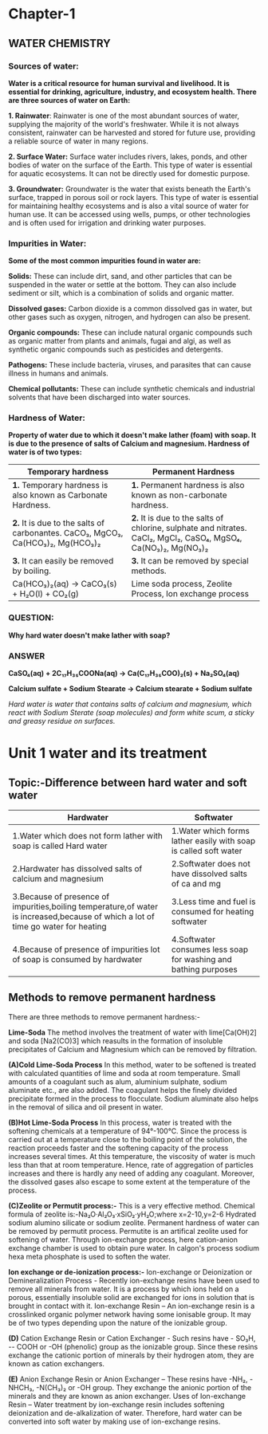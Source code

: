 # Chapter-1
## WATER CHEMISTRY
### Sources of water:
**Water is a critical resource for human survival and livelihood. It is essential for drinking, agriculture, industry, and ecosystem health. There are three sources of water on Earth:**

**1. Rainwater**: Rainwater is one of the most abundant sources of water, supplying the majority of the world's freshwater. While it is not always consistent, rainwater can be harvested and stored for future use, providing a reliable source of water in many regions.

**2. Surface Water:** Surface water includes rivers, lakes, ponds, and other bodies of water on the surface of the Earth. This type of water is essential for aquatic ecosystems. It can not be directly used for domestic purpose.

**3. Groundwater:** Groundwater is the water that exists beneath the Earth's surface, trapped in porous soil or rock layers. This type of water is essential for maintaining healthy ecosystems and is also a vital source of water for human use. It can be accessed using wells, pumps, or other technologies and is often used for irrigation and drinking water purposes.

### Impurities in Water:
**Some of the most common impurities found in water are:**

**Solids:** These can include dirt, sand, and other particles that can be suspended in the water or settle at the bottom. They can also include sediment or silt, which is a combination of solids and organic matter.

**Dissolved gases:** Carbon dioxide is a common dissolved gas in water, but other gases such as oxygen, nitrogen, and hydrogen can also be present.

**Organic compounds:** These can include natural organic compounds such as organic matter from plants and animals, fugai and algi, as well as synthetic organic compounds such as pesticides and detergents.

**Pathogens:** These include bacteria, viruses, and parasites that can cause illness in humans and animals.

**Chemical pollutants:** These can include synthetic chemicals and industrial solvents that have been discharged into water sources.

### Hardness of Water:
**Property of water due to which it doesn't make lather (foam) with soap. It is due to the presence of salts of Calcium and magnesium. Hardness of water is of two types:**

| Temporary hardness | Permanent Hardness |
| ------------------ | ------------------ |
| **1.** Temporary hardness is also known as Carbonate Hardness. | **1.** Permanent hardness is also known as non-carbonate hardness.  |
| **2.** It is due to the salts of carbonantes.  CaCO₃, MgCO₃, Ca(HCO₃)₂, Mg(HCO₃)₂ | **2.** It is due to the salts of chlorine, sulphate and nitrates. CaCl₂, MgCl₂, CaSO₄, MgSO₄, Ca(NO₃)₂, Mg(NO₃)₂ |
| **3.** It can easily be removed by boiling.| **3.** It can be removed by special methods. |
| Ca(HCO₃)₂(aq) → CaCO₃(s) + H₂O(l) + CO₂(g) |Lime soda process, Zeolite Process, Ion exchange process |


### QUESTION:
**Why hard water doesn't make lather with soap?**
### ANSWER
**CaSO₄(aq) + 2C₁₇H₃₅COONa(aq) → Ca(C₁₇H₃₅COO)₂(s) + Na₂SO₄(aq)**

**Calcium sulfate + Sodium Stearate → Calcium stearate + Sodium sulfate**

*Hard water is water that contains salts of calcium and magnesium, which react with  Sodium Sterate (soap molecules) and form white scum, a sticky and greasy residue on surfaces.*


# Unit 1 water and its treatment

## Topic:-Difference between hard water and soft water

|Hardwater|Softwater|
|---|---|
|1.Water which does not form lather with soap is called Hard water|1.Water which forms lather easily with soap is called soft water|
|2.Hardwater has dissolved salts of calcium and magnesium|2.Softwater does not have dissolved salts of ca and mg|
|3.Because of presence of impurities,boiling temperature,of water is increased,because of which a lot of time go water for heating |3.Less time and fuel is consumed for heating softwater|
|4.Because of presence of impurities lot of soap is consumed by hardwater|4.Softwater consumes less soap for washing and bathing purposes |

## Methods to remove permanent hardness
There are three methods to remove permanent hardness:-

**Lime-Soda**
The method involves the treatment of water with lime[Ca(OH)2] and soda [Na2(CO)3] which reasults in the formation of insoluble precipitates of Calcium and Magnesium which can be removed by filtration.

**(A)Cold Lime-Soda Process**
In this method, water to be softened is treated with calculated quantities of lime and soda at room temperature. Small amounts of a coagulant such as alum, aluminium sulphate, sodium aluminate etc., are also added.
The coagulant helps the finely divided precipitate formed in the process to flocculate. Sodium aluminate also helps in the removal of silica and oil present in water.


**(B)Hot Lime-Soda Process**
In this process, water is treated with the softening chemicals at a temperature of 94°-100°C. Since the process is carried out at a temperature close to the boiling point of the solution, the reaction proceeds faster and the softening capacity of the process increases several times.
At this temperature, the viscosity of water is much less than that at room temperature. Hence, rate of aggregation of particles increases and there is hardly any need of adding any coagulant. Moreover, the dissolved gases also escape to some extent at the temperature of the process.

**(C)Zeolite or Permutit process:-** This is a very effective method.
Chemical formula of zeolite is:-Na₂O·Al₂O₃·xSiO₂·yH₂O;where x=2-10,y=2-6
Hydrated sodium alumino silicate or sodium zeolite.
Permanent hardness of water can be removed by permutit process. Permutite is an artifical zeolite used for softening of water. Through ion-exchange process, here cation-anion exchange chamber is used to obtain pure water. In calgon's process sodium hexa meta phosphate is used to soften the water.

**Ion exchange or de-ionization process:-** Ion-exchange or Deionization or Demineralization Process - Recently ion-exchange resins have been used to remove all minerals from water. It is a process by which ions held on a porous, essentially insoluble solid are exchanged for ions in solution that is brought in contact with it.
Ion-exchange Resin – An ion-exchange resin is a crosslinked organic polymer network having some ionisable group. It may be of two types depending upon the nature of the ionizable group.

**(D)** Cation Exchange Resin or Cation Exchanger - Such resins have - SO₃H, -- COOH or -OH (phenolic) group as the ionizable group. Since these resins exchange the cationic portion of minerals by their hydrogen atom, they are known as cation exchangers.

**(E)** Anion Exchange Resin or Anion Exchanger – These resins have -NH₂, -NHCH₃, -N(CH₃)₂ or -OH group. They exchange the anionic portion of the minerals and they are known as anion exchanger.
Uses of Ion-exchange Resin – Water treatment by ion-exchange resin includes softening deionization and de-alkalization of water. Therefore, hard water can be converted into soft water by making use of ion-exchange resins.

















